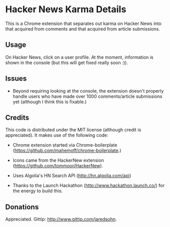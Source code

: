 # Hacker News Karma Details

This is a Chrome extension that separates out karma on Hacker News into that acquired from comments and that acquired from article submissions.

## Usage

On Hacker News, click on a user profile.  At the moment, information is shown in the console (but this will get fixed really soon :)).


## Issues

* Beyond requiring looking at the console, the extension doesn't properly handle users who have made over 1000 comments/article submissions yet (although I think this is fixable.)


## Credits

This code is distributed under the MIT license (although credit is appreciated).  It makes use of the following code:

* Chrome extension started via Chrome-boilerplate (https://github.com/mahemoff/chrome-boilerplate.)

* Icons came from the HackerNew extension (https://github.com/tommoor/HackerNew).

* Uses Algolia's HN Search API (http://hn.algolia.com/api)

* Thanks to the Launch Hackathon (http://www.hackathon.launch.co/) for the energy to build this.


## Donations

Appreciated.  Gittip: http://www.gittip.com/jaredsohn.
